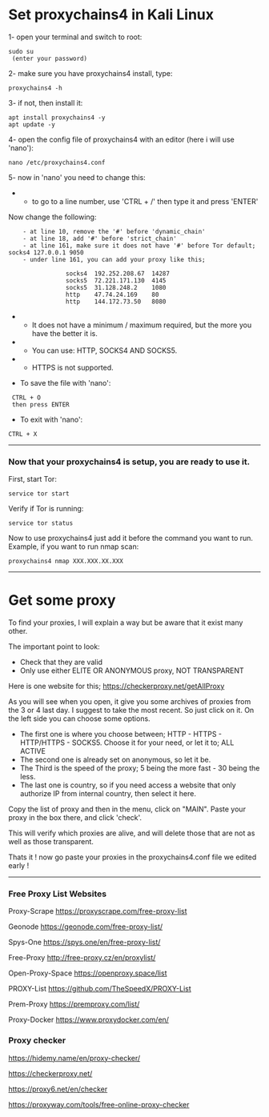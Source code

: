 # Set proxychains4 in Kali Linux

1- open your terminal and switch to root:
```
sudo su
 (enter your password)
```

2- make sure you have proxychains4 install, type:
```
proxychains4 -h
```

3- if not, then install it:
```
apt install proxychains4 -y
apt update -y
```

4- open the config file of proxychains4 with an editor (here i will use 'nano'):
```
nano /etc/proxychains4.conf
```

5- now in 'nano' you need to change this:

* * to go to a line number, use 'CTRL + /' then type it and press 'ENTER'

Now change the following:
```
    - at line 10, remove the '#' before 'dynamic_chain'
    - at line 18, add '#' before 'strict_chain'
    - at line 161, make sure it does not have '#' before Tor default; socks4 127.0.0.1 9050
    - under line 161, you can add your proxy like this; 

                socks4  192.252.208.67  14287
                socks5  72.221.171.130  4145
                socks5  31.128.248.2    1080
                http    47.74.24.169    80
                http    144.172.73.50   8080
```

* * It does not have a minimum / maximum required, but the more you have the better it is. 
* * You can use: HTTP, SOCKS4 AND SOCKS5.
* * HTTPS is not supported.

- To save the file with 'nano':
```
 CTRL + O
 then press ENTER
```

- To exit with 'nano':
```    
CTRL + X
```

------------------------------------------------------

### Now that your proxychains4 is setup, you are ready to use it. 

First, start Tor:
```
service tor start
```

Verify if Tor is running:
```
service tor status
```

Now to use proxychains4 just add it before the command you want to run. Example, if you want to run nmap scan:
```
proxychains4 nmap XXX.XXX.XX.XXX                                        
```

----------------------------------------------------------

# Get some proxy 

To find your proxies, I will explain a way but be aware that it exist many other.

The important point to look:

- Check that they are valid
- Only use either ELITE OR ANONYMOUS proxy, NOT TRANSPARENT

Here is one website for this; https://checkerproxy.net/getAllProxy

As you will see when you open, it give you some archives of proxies from the 3 or 4 last day. I suggest to take the most recent. So just click on it. On the left side you can choose some options. 

- The first one is where you choose between; HTTP - HTTPS - HTTP/HTTPS - SOCKS5. Choose it for your need, or let it to; ALL ACTIVE
- The second one is already set on anonymous, so let it be.
- The Third is the speed of the proxy; 5 being the more fast - 30 being the less.
- The last one is country, so if you need access a website that only authorize IP from internal country, then select it here.

Copy the list of proxy and then in the menu, click on "MAIN". Paste your proxy in the box there, and click 'check'.

This will verify which proxies are alive, and will delete those that are not as well as those transparent.

Thats it ! now go paste your proxies in the proxychains4.conf file we edited early !

-------------------------

### Free Proxy List Websites

Proxy-Scrape 
https://proxyscrape.com/free-proxy-list

Geonode
https://geonode.com/free-proxy-list/

Spys-One
https://spys.one/en/free-proxy-list/

Free-Proxy
http://free-proxy.cz/en/proxylist/

Open-Proxy-Space
https://openproxy.space/list

PROXY-List
https://github.com/TheSpeedX/PROXY-List

Prem-Proxy
https://premproxy.com/list/

Proxy-Docker
https://www.proxydocker.com/en/


### Proxy checker

https://hidemy.name/en/proxy-checker/

https://checkerproxy.net/

https://proxy6.net/en/checker

https://proxyway.com/tools/free-online-proxy-checker
